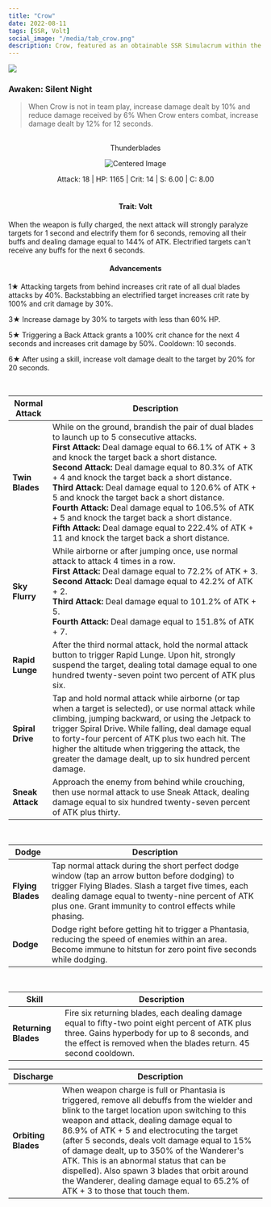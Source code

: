 ```yaml
---
title: "Crow"
date: 2022-08-11
tags: [SSR, Volt]
social_image: "/media/tab_crow.png"
description: Crow, featured as an obtainable SSR Simulacrum within the simulacrum system, associated with the weapon Thunderblades.
---
```


![](https://i.postimg.cc/fbLGFhZ2/Simulacrum-Crow-Awaken.webp)

### Awaken: Silent Night

> When Crow is not in team play, increase damage dealt by 10% and reduce damage received by 6% When Crow enters combat, increase damage dealt by 12% for 12 seconds.

<br />

<center>Thunderblades</center>
<p align="center">
<img src="https://i.postimg.cc/g0JXrrqY/Icon-Weapon-Thunderblades.webp" alt="Centered Image">
</p>
<center>
Attack: 18 | HP: 1165 | Crit: 14 | S: 6.00 | C: 8.00
</center>

<br />

<h4 style="text-align: center;"> Trait: Volt</h4>

When the weapon is fully charged, the next attack will strongly paralyze targets for 1 second and electrify them for 6 seconds, removing all their buffs and dealing damage equal to 144% of ATK. Electrified targets can't receive any buffs for the next 6 seconds.

<h4 style="text-align: center;"> Advancements </h4>

1★ Attacking targets from behind increases crit rate of all dual blades attacks by 40%. Backstabbing an electrified target increases crit rate by 100% and crit damage by 30%.

3★ Increase damage by 30% to targets with less than 60% HP.

5★ Triggering a Back Attack grants a 100% crit chance for the next 4 seconds and increases crit damage by 50%. Cooldown: 10 seconds.

6★ After using a skill, increase volt damage dealt to the target by 20% for 20 seconds.

<br />

| Normal Attack    | Description                                                                                                                                                                                                                                                                                                                                                                                                                                                                                                                                                                                                                                          |
| ---------------- | ---------------------------------------------------------------------------------------------------------------------------------------------------------------------------------------------------------------------------------------------------------------------------------------------------------------------------------------------------------------------------------------------------------------------------------------------------------------------------------------------------------------------------------------------------------------------------------------------------------------------------------------------------- |
| **Twin Blades**  | While on the ground, brandish the pair of dual blades to launch up to 5 consecutive attacks. <br /> **First Attack:** Deal damage equal to 66.1% of ATK + 3 and knock the target back a short distance. <br /> **Second Attack:** Deal damage equal to 80.3% of ATK + 4 and knock the target back a short distance. <br /> **Third Attack:** Deal damage equal to 120.6% of ATK + 5 and knock the target back a short distance. <br /> **Fourth Attack:** Deal damage equal to 106.5% of ATK + 5 and knock the target back a short distance. <br /> **Fifth Attack:** Deal damage equal to 222.4% of ATK + 11 and knock the target back a short distance. |
| **Sky Flurry**   | While airborne or after jumping once, use normal attack to attack 4 times in a row. <br /> **First Attack:** Deal damage equal to 72.2% of ATK + 3. <br /> **Second Attack:** Deal damage equal to 42.2% of ATK + 2. <br /> **Third Attack:** Deal damage equal to 101.2% of ATK + 5. <br /> **Fourth Attack:** Deal damage equal to 151.8% of ATK + 7.                                                                                                                                                                                                                                                                                                  |
| **Rapid Lunge**  | After the third normal attack, hold the normal attack button to trigger Rapid Lunge. Upon hit, strongly suspend the target, dealing total damage equal to one hundred twenty-seven point two percent of ATK plus six.                                                                                                                                                                                                                                                                                                                                                                                                                                |
| **Spiral Drive** | Tap and hold normal attack while airborne (or tap when a target is selected), or use normal attack while climbing, jumping backward, or using the Jetpack to trigger Spiral Drive. While falling, deal damage equal to forty-four percent of ATK plus two each hit. The higher the altitude when triggering the attack, the greater the damage dealt, up to six hundred percent damage.                                                                                                                                                                                                                                                              |
| **Sneak Attack** | Approach the enemy from behind while crouching, then use normal attack to use Sneak Attack, dealing damage equal to six hundred twenty-seven percent of ATK plus thirty.                                                                                                                                                                                                                                                                                                                                                                                                                                                                             |

<br />

| Dodge             | Description                                                                                                                                                                                                                                                          |
| ----------------- | -------------------------------------------------------------------------------------------------------------------------------------------------------------------------------------------------------------------------------------------------------------------- |
| **Flying Blades** | Tap normal attack during the short perfect dodge window (tap an arrow button before dodging) to trigger Flying Blades. Slash a target five times, each dealing damage equal to twenty-nine percent of ATK plus one. Grant immunity to control effects while phasing. |
| **Dodge**         | Dodge right before getting hit to trigger a Phantasia, reducing the speed of enemies within an area. Become immune to hitstun for zero point five seconds while dodging.                                                                                             |

<br />

| Skill                | Description                                                                                                                                                                                                         |
| -------------------- | ------------------------------------------------------------------------------------------------------------------------------------------------------------------------------------------------------------------- |
| **Returning Blades** | Fire six returning blades, each dealing damage equal to fifty-two point eight percent of ATK plus three. Gains hyperbody for up to 8 seconds, and the effect is removed when the blades return. 45 second cooldown. |

| Discharge           | Description                                                                                                                                                                                                                                                                                                                                                                                                                                                                                                              |
| ------------------- | ------------------------------------------------------------------------------------------------------------------------------------------------------------------------------------------------------------------------------------------------------------------------------------------------------------------------------------------------------------------------------------------------------------------------------------------------------------------------------------------------------------------------ |
| **Orbiting Blades** | When weapon charge is full or Phantasia is triggered, remove all debuffs from the wielder and blink to the target location upon switching to this weapon and attack, dealing damage equal to 86.9% of ATK + 5 and electrocuting the target (after 5 seconds, deals volt damage equal to 15% of damage dealt, up to 350% of the Wanderer's ATK. This is an abnormal status that can be dispelled). Also spawn 3 blades that orbit around the Wanderer, dealing damage equal to 65.2% of ATK + 3 to those that touch them. |
